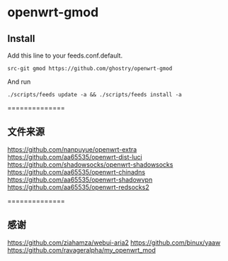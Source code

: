 # openwrt-gmod

Install
-------

Add this line to your feeds.conf.default.

    src-git gmod https://github.com/ghostry/openwrt-gmod

And run

    ./scripts/feeds update -a && ./scripts/feeds install -a

==============

文件来源
-------
https://github.com/nanpuyue/openwrt-extra
https://github.com/aa65535/openwrt-dist-luci
https://github.com/shadowsocks/openwrt-shadowsocks
https://github.com/aa65535/openwrt-chinadns
https://github.com/aa65535/openwrt-shadowvpn
https://github.com/aa65535/openwrt-redsocks2

==============

感谢
-------
https://github.com/ziahamza/webui-aria2
https://github.com/binux/yaaw
https://github.com/ravageralpha/my_openwrt_mod